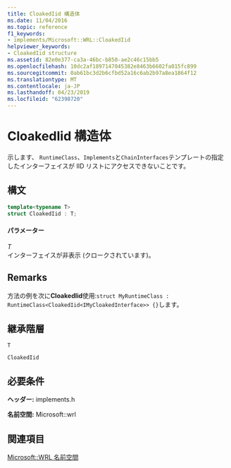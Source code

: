 ```yaml
---
title: CloakedIid 構造体
ms.date: 11/04/2016
ms.topic: reference
f1_keywords:
- implements/Microsoft::WRL::CloakedIid
helpviewer_keywords:
- CloakedIid structure
ms.assetid: 82e0e377-ca3a-46bc-b850-ae2c46c15bb5
ms.openlocfilehash: 10dc2af1897147045382e8463b6602fa015fc899
ms.sourcegitcommit: 0ab61bc3d2b6cfbd52a16c6ab2b97a8ea1864f12
ms.translationtype: MT
ms.contentlocale: ja-JP
ms.lasthandoff: 04/23/2019
ms.locfileid: "62398720"
---
```

# <a name="cloakediid-structure"></a>CloakedIid 構造体

示します、 `RuntimeClass`、`Implements`と`ChainInterfaces`テンプレートの指定したインターフェイスが IID リストにアクセスできないことです。

## <a name="syntax"></a>構文

```cpp
template<typename T>
struct CloakedIid : T;
```

#### <a name="parameters"></a>パラメーター

*T*<br/>
インターフェイスが非表示 (クロークされています)。

## <a name="remarks"></a>Remarks

方法の例を次に**CloakedIid**使用:`struct MyRuntimeClass : RuntimeClass<CloakedIid<IMyCloakedInterface>> {}`します。

## <a name="inheritance-hierarchy"></a>継承階層

`T`

`CloakedIid`

## <a name="requirements"></a>必要条件

**ヘッダー:** implements.h

**名前空間:** Microsoft::wrl

## <a name="see-also"></a>関連項目

[Microsoft::WRL 名前空間](microsoft-wrl-namespace.md)